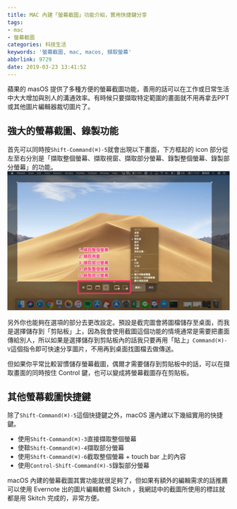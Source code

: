 ```yaml
---
title: MAC 內建「螢幕截圖」功能介紹，實用快捷鍵分享
tags: 
- mac
- 螢幕截圖
categories: 科技生活
keywords: '螢幕截圖, mac, macos, 擷取螢幕'
abbrlink: 9729
date: 2019-03-23 13:41:52
---
```


蘋果的 masOS 提供了多種方便的螢幕截圖功能，善用的話可以在工作或日常生活中大大增加與別人的溝通效率。有時候只要擷取特定範圍的畫面就不用再拿去PPT或其他圖片編輯器裁切圖片了。

## 強大的螢幕截圖、錄製功能
首先可以同時按`Shift-Command(⌘)-5`就會出現以下畫面，下方框起的 icon 部分從左至右分別是「擷取整個螢幕、擷取視窗、擷取部分螢幕、錄製整個螢幕、錄製部分螢幕」的功能。
![螢幕截圖功能選項](MAC-內建「螢幕截圖」功能｜實用技巧分享/images01.webp)

另外你也能夠在選項的部分去更改設定。預設是截完圖會將圖檔儲存至桌面，而我是選擇儲存到「剪貼板」上，因為我會使用截圖這個功能的情境通常是需要把畫面傳給別人，所以如果是選擇儲存到剪貼板內的話我只要再用「貼上」`Command(⌘)-V`這個指令即可快速分享圖片，不用再到桌面找圖檔去做傳送。

<!--more-->

但如果你平常比較習慣儲存螢幕截圖，偶爾才需要儲存到剪貼板中的話，可以在擷取畫面的同時按住 Control 鍵，也可以變成將螢幕截圖存在剪貼板。

## 其他螢幕截圖快捷鍵
除了`Shift-Command(⌘)-5`這個快捷鍵之外，macOS 還內建以下幾組實用的快捷鍵。

* 使用`Shift-Command(⌘)-3`直接擷取整個螢幕
* 使鞥`Shift-Command(⌘)-4`擷取部分螢幕
* 使用`Shift-Command(⌘)-6`截取整個螢幕 + touch bar 上的內容
* 使用`Control-Shift-Command(⌘)-5`錄製部分螢幕

macOS 內建的螢幕截圖其實功能就很足夠了，但如果有額外的編輯需求的話推薦可以使用 Evernote 出的圖片編輯軟體 Skitch ，我網誌中的截圖所使用的標註就都是用 Skitch 完成的，非常方便。

